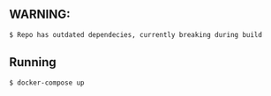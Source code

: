 ## WARNING:

```bash
$ Repo has outdated dependecies, currently breaking during build
```

## Running

```bash
$ docker-compose up
```
